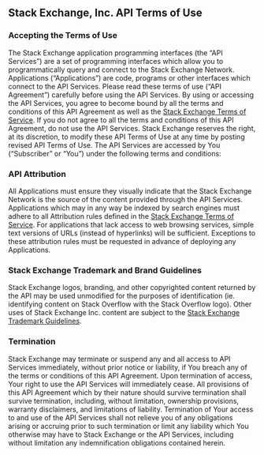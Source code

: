 Stack Exchange, Inc. API Terms of Use
-------------------------------------

### Accepting the Terms of Use

The Stack Exchange application programming interfaces (the “API Services”) are a set of programming interfaces which allow you to programmatically query and connect to the Stack Exchange Network. Applications (“Applications”) are code, programs or other interfaces which connect to the API Services. Please read these terms of use (“API Agreement”) carefully before using the API Services. By using or accessing the API Services, you agree to become bound by all the terms and conditions of this API Agreement as well as the [Stack Exchange Terms of Service](https://stackoverflow.com/legal/terms-of-service/public). If you do not agree to all the terms and conditions of this API Agreement, do not use the API Services. Stack Exchange reserves the right, at its discretion, to modify these API Terms of Use at any time by posting revised API Terms of Use. The API Services are accessed by You (“Subscriber” or “You”) under the following terms and conditions:

### API Attribution

All Applications must ensure they visually indicate that the Stack Exchange Network is the source of the content provided through the API Services. Applications which may in any way be indexed by search engines must adhere to all Attribution rules defined in the [Stack Exchange Terms of Service](https://stackoverflow.com/legal/terms-of-service/public#licensing). For applications that lack access to web browsing services, simple text versions of URLs (instead of hyperlinks) will be sufficient. Exceptions to these attribution rules must be requested in advance of deploying any Applications.

### Stack Exchange Trademark and Brand Guidelines

Stack Exchange logos, branding, and other copyrighted content returned by the API may be used unmodified for the purposes of identification (ie. identifying content on Stack Overflow with the Stack Overflow logo). Other uses of Stack Exchange Inc. content are subject to the [Stack Exchange Trademark Guidelines](https://stackoverflow.com/legal/trademark-guidance).

### Termination

Stack Exchange may terminate or suspend any and all access to API Services immediately, without prior notice or liability, if You breach any of the terms or conditions of this API Agreement. Upon termination of access, Your right to use the API Services will immediately cease. All provisions of this API Agreement which by their nature should survive termination shall survive termination, including, without limitation, ownership provisions, warranty disclaimers, and limitations of liability. Termination of Your access to and use of the API Services shall not relieve you of any obligations arising or accruing prior to such termination or limit any liability which You otherwise may have to Stack Exchange or the API Services, including without limitation any indemnification obligations contained herein.